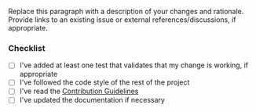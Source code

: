 <!--
    Thanks for contributing to Swift Algorithms!

    If this pull request adds new API, please add '?template=new.md'
    to the URL to switch to the appropriate template.
    
    Before you submit your request, please replace the paragraph
    below with the relevant details, and complete the steps in the
    checklist by placing an 'x' in each box:
    
    - [x] I've completed this task
    - [ ] This task isn't completed
-->

Replace this paragraph with a description of your changes and rationale. Provide links to an existing issue or external references/discussions, if appropriate.

### Checklist
- [ ] I've added at least one test that validates that my change is working, if appropriate
- [ ] I've followed the code style of the rest of the project
- [ ] I've read the [Contribution Guidelines](../blob/main/CONTRIBUTING.md)
- [ ] I've updated the documentation if necessary
